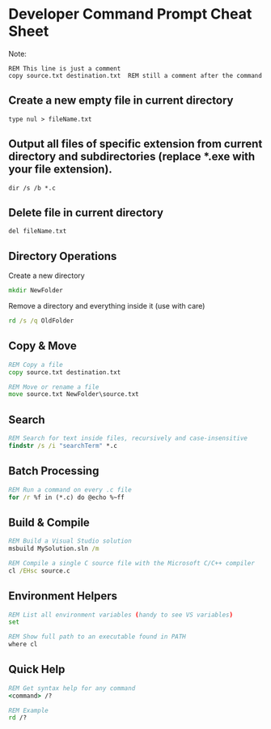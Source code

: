 # Developer Command Prompt Cheat Sheet
Note:
```
REM This line is just a comment
copy source.txt destination.txt  REM still a comment after the command
```

## Create a new empty file in current directory
```type nul > fileName.txt```

## Output all files of specific extension from current directory and subdirectories (replace *.exe with your file extension).
```dir /s /b *.c```

## Delete file in current directory
```del fileName.txt```

## Directory Operations

Create a new directory
```cmd
mkdir NewFolder
```

Remove a directory and everything inside it (use with care)
```cmd
rd /s /q OldFolder
```


## Copy & Move
```cmd
REM Copy a file
copy source.txt destination.txt

REM Move or rename a file
move source.txt NewFolder\source.txt
```

## Search
```cmd
REM Search for text inside files, recursively and case-insensitive
findstr /s /i "searchTerm" *.c
```

## Batch Processing
```cmd
REM Run a command on every .c file
for /r %f in (*.c) do @echo %~ff
```

## Build & Compile
```cmd
REM Build a Visual Studio solution
msbuild MySolution.sln /m

REM Compile a single C source file with the Microsoft C/C++ compiler
cl /EHsc source.c
```

## Environment Helpers
```cmd
REM List all environment variables (handy to see VS variables)
set

REM Show full path to an executable found in PATH
where cl
```

## Quick Help
```cmd
REM Get syntax help for any command
<command> /?

REM Example
rd /?
```
